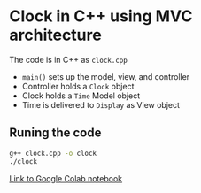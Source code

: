 # Clock in C++ using MVC architecture

The code is in C++ as `clock.cpp` 

* `main()` sets up the model, view, and controller
* Controller holds a `Clock` object
* Clock holds a `Time` Model object
* Time is delivered to `Display` as View object


## Runing the code

```bash
g++ clock.cpp -o clock
./clock
```

[Link to Google Colab notebook](https://colab.research.google.com/drive/1Wi6Oxl1q_yKlB2IIhmeXwUr2uZGfeAH8?usp=sharing)
